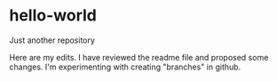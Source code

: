# hello-world
Just another repository

Here are my edits. I have reviewed the readme file and proposed some changes. 
I'm experimenting with creating "branches" in github. 

